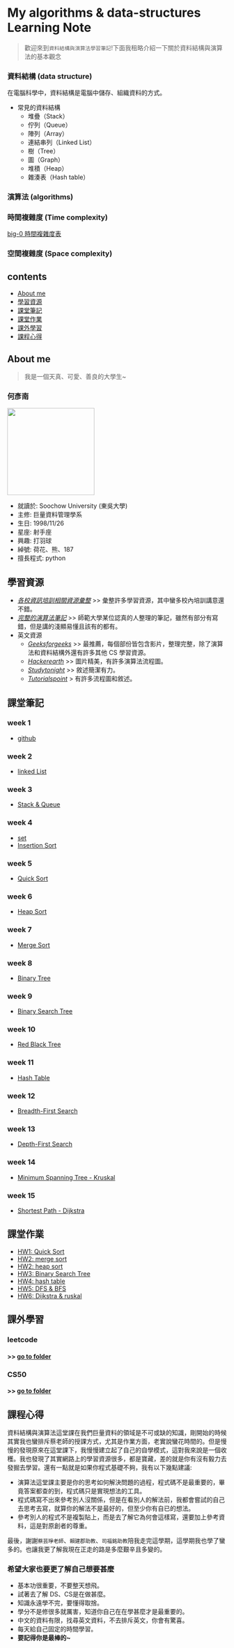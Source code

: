 # My algorithms & data-structures Learning Note 
> 歡迎來到`資料結構與演算法學習筆記`!下面我租略介紹一下關於資料結構與演算法的基本觀念

### 資料結構 (data structure)
在電腦科學中，資料結構是電腦中儲存、組織資料的方式。

- 常見的資料結構
  - 堆疊（Stack）
  - 佇列（Queue）
  - 陣列（Array）
  - 連結串列（Linked List）
  - 樹（Tree）
  - 圖（Graph）
  - 堆積（Heap）
  - 雜湊表（Hash table）
  
### 演算法 (algorithms)

### 時間複雜度 (Time complexity)
[big-0 時間複雜度表](https://www.bigocheatsheet.com/)

### 空間複雜度 (Space complexity)

## contents
- [About me](#About-me)
- [學習資源](#學習資源)
- [課堂筆記](#課堂筆記)
- [課堂作業](#課堂作業)
- [課外學習](#課外學習)
- [課程心得](#課程心得)

## About me
> 我是一個天真、可愛、善良的大學生~

### **何彥南** 

<img src='https://i.imgur.com/pFlGRnJ.png' weight=300 height=200>

* 就讀於: Soochow University (東吳大學)
* 主修: 巨量資料管理學系
* 生日: 1998/11/26
* 星座: 射手座
* 興趣: 打羽球
* 綽號: 荷花、熊、187
* 擅長程式: python 

## 學習資源
- [*各校資訊培訓相關資源彙整*](https://github.com/goodjack/awesome-cs-training) >> 彙整許多學習資源，其中蠻多校內培訓講意還不錯。
- [*完整的演算法筆記*](http://www.csie.ntnu.edu.tw/~u91029/) >> 師範大學某位認真的人整理的筆記，雖然有部分有寫錯，但是講的淺顯易懂且該有的都有。
- 英文資源 
  - [*Geeksforgeeks*](https://www.geeksforgeeks.org/) >> 最推薦，每個部份皆包含影片，整理完整，除了演算法和資料結構外還有許多其他 CS 學習資源。
  - [*Hackerearth*](https://www.hackerearth.com/zh/practice/algorithms/searching/linear-search/tutorial/) >> 圖片精美，有許多演算法流程圖。
  - [*Studytonight*](https://www.studytonight.com/data-structures/introduction-to-data-structures) >> 敘述簡潔有力。
  - [*Tutorialspoint*](https://www.tutorialspoint.com/data_structures_algorithms/) > 有許多流程圖和敘述。
  
## 課堂筆記
### week 1
- [github](note/Github.md)

### week 2
- [linked List](note/Linked-list.md)

### week 3
- [Stack & Queue](note/Stack%20&%20Queue.md)

### week 4
- [set](note/set.md) 
- [Insertion Sort](note/Insertion%20Sort.md) 

### week 5
- [Quick Sort](note/Quick%20Sort.md)

### week 6
- [Heap Sort](note/Heap%20sort.md)

### week 7
- [Merge Sort](note/Merge%20Sort.md)

### week 8
- [Binary Tree](note/Tree.md)
 
### week 9
- [Binary Search Tree](note/Binary%20Search%20Tree.md)

### week 10
- [Red Black Tree](note/Red%20Black%20Tree.md)

### week 11 
- [Hash Table](note/hash%20table.md)

### week 12
- [Breadth-First Search](note/Breadth-First%20Search.md)

### week 13 
- [Depth-First Search](note/Depth-First%20Search.md)

### week 14
- [Minimum Spanning Tree - Kruskal](note/Kruskal.md)

### week 15
- [Shortest Path - Dijkstra](note/Dijkstra.md)

## 課堂作業
- [HW1: Quick Sort](HW1/Quick%20Sort.ipynb)
- [HW2: merge sort](HW2/Merge%20Sort%20流程圖%26說明.ipynb)
- [HW2: heap sort](HW2/Heap%20Sort%20流程圖%26說明.ipynb)
- [HW3: Binary Search Tree](HW3/BST_學習歷程與說明.ipynb)
- [HW4: hash table](HW4/hash_table_學習歷程.ipynb)
- [HW5: DFS & BFS](HW5/DFS_學習歷程與說明.ipynb)
- [HW6: Dijkstra & ruskal](HW6/Dijkstra%20%26%20Kruskal_學習歷程與說明.ipynb)


## 課外學習
### leetcode 
#### >> [go to folder](Leetcode)

### CS50 
#### >> [go to folder](CS50)

## 課程心得
資料結構與演算法這堂課在我們巨量資料的領域是不可或缺的知識，剛開始的時候其實我也蠻排斥蔡老師的授課方式，尤其是作業方面，老實說蠻花時間的。但是慢慢的發現原來在這堂課下，我慢慢建立起了自己的自學模式，這對我來說是一個收穫。我也發現了其實網路上的學習資源很多，都是寶藏，差的就是你有沒有毅力去發掘去學習。還有一點就是如果你程式基礎不夠，我有以下幾點建議:
- 演算法這堂課主要是你的思考如何解決問題的過程，程式碼不是最重要的，畢竟答案都查的到，程式碼只是實現想法的工具。
- 程式碼寫不出來參考別人沒關係，但是在看別人的解法前，我都會嘗試的自己去思考去寫，就算你的解法不是最好的，但至少你有自已的想法。
- 參考別人的程式不是複製貼上，而是去了解它為何會這樣寫，還要加上參考資料，這是對原創者的尊重。

最後，謝謝`蔡芸琤老師`、`賴建郡助教`、`司福銘助教`陪我走完這學期，這學期我也學了蠻多的。也讓我更了解我現在正走的路是多麼艱辛且多變的。

### 希望大家也要更了解自己想要甚麼
* 基本功很重要，不要整天想飛。
* 試著去了解 DS、CS是在做甚麼。
* 知識永遠學不完，要懂得取捨。
* 學分不是修很多就厲害，知道你自己在在學甚麼才是最重要的。
* 中文的資料有限，找尋英文資料，不去排斥英文，你會有驚喜。
* 每天給自己固定的時間學習。
* **要記得你是最棒的~**
